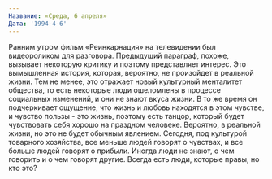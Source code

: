 ```yaml
---
Название: «Среда, 6 апреля»
Дата: '1994-4-6'
---
```


Ранним утром фильм «Реинкарнация» на телевидении был видеороликом для разговора. Предыдущий параграф, похоже, вызывает некоторую критику и поэтому представляет интерес. Это вымышленная история, которая, вероятно, не произойдет в реальной жизни. Тем не менее, это отражает новый культурный менталитет общества, то есть некоторые люди ошеломлены в процессе социальных изменений, и они не знают вкуса жизни. В то же время он подчеркивает ощущение, что жизнь и любовь находятся в этом чувстве, и чувство пользы - это жизнь, поэтому есть танцор, который будет чувствовать себя хорошо на праздном человеке. Вероятно, в реальной жизни, но это не будет обычным явлением. Сегодня, под культурой товарного хозяйства, все меньше людей говорят о чувствах, и все больше людей говорят о прибыли. Иногда люди не знают, о чем говорить и о чем говорят другие. Всегда есть люди, которые правы, но кто это?

